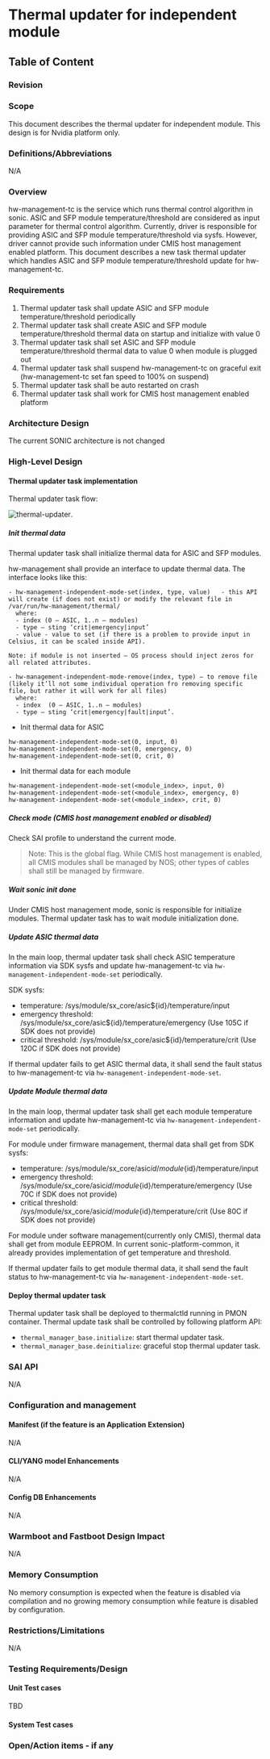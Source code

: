 # Thermal updater for independent module #

## Table of Content

### Revision

### Scope

This document describes the thermal updater for independent module. This design is for Nvidia platform only.

### Definitions/Abbreviations

N/A

### Overview

hw-management-tc is the service which runs thermal control algorithm in sonic. ASIC and SFP module temperature/threshold are considered as input parameter for thermal control algorithm. Currently, driver is responsible for providing ASIC and SFP module temperature/threshold via sysfs. However, driver cannot provide such information under CMIS host management enabled platform. This document describes a new task thermal updater which handles ASIC and SFP module temperature/threshold update for hw-management-tc.

### Requirements

1. Thermal updater task shall update ASIC and SFP module temperature/threshold periodically
2. Thermal updater task shall create ASIC and SFP module temperature/threshold thermal data on startup and initialize with value 0
3. Thermal updater task shall set ASIC and SFP module temperature/threshold thermal data to value 0 when module is plugged out
4. Thermal updater task shall suspend hw-management-tc on graceful exit (hw-management-tc set fan speed to 100% on suspend)
5. Thermal updater task shall be auto restarted on crash
6. Thermal updater task shall work for CMIS host management enabled platform

### Architecture Design

The current SONIC architecture is not changed

### High-Level Design

#### Thermal updater task implementation

Thermal updater task flow:

![thermal-updater](/doc/thermal-updater/thermal_updater.svg).

##### Init thermal data

Thermal updater task shall initialize thermal data for ASIC and SFP modules.

hw-management shall provide an interface to update thermal data. The interface looks like this:

```
- hw-management-independent-mode-set(index, type, value)   - this API will create (if does not exist) or modify the relevant file in /var/run/hw-management/thermal/
  where:
  - index (0 – ASIC, 1..n – modules)
  - type – sting ‘crit|emergency|input’
  - value - value to set (if there is a problem to provide input in Celsius, it can be scaled inside API).

Note: if module is not inserted – OS process should inject zeros for all related attributes.

- hw-management-independent-mode-remove(index, type) – to remove file (likely it’ll not some individual operation fro removing specific file, but rather it will work for all files)
  where:
  - index  (0 – ASIC, 1..n – modules)
  - type – sting ‘crit|emergency|fault|input’.
```

- Init thermal data for ASIC

```
hw-management-independent-mode-set(0, input, 0)
hw-management-independent-mode-set(0, emergency, 0)
hw-management-independent-mode-set(0, crit, 0)
```

- Init thermal data for each module

```
hw-management-independent-mode-set(<module_index>, input, 0)
hw-management-independent-mode-set(<module_index>, emergency, 0)
hw-management-independent-mode-set(<module_index>, crit, 0)
```

##### Check mode (CMIS host management enabled or disabled)

Check SAI profile to understand the current mode.

> Note: This is the global flag. While CMIS host management is enabled, all CMIS modules shall be managed by NOS; other types of cables shall still be managed by firmware.

##### Wait sonic init done

Under CMIS host management mode, sonic is responsible for initialize modules. Thermal updater task has to wait module initialization done.

##### Update ASIC thermal data

In the main loop, thermal updater task shall check ASIC temperature information via SDK sysfs and update hw-management-tc via `hw-management-independent-mode-set` periodically.

SDK sysfs:

- temperature: /sys/module/sx_core/asic${id}/temperature/input
- emergency threshold: /sys/module/sx_core/asic${id}/temperature/emergency (Use 105C if SDK does not provide)
- critical threshold: /sys/module/sx_core/asic${id}/temperature/crit (Use 120C if SDK does not provide)

If thermal updater fails to get ASIC thermal data, it shall send the fault status to hw-management-tc via `hw-management-independent-mode-set`.

##### Update Module thermal data

In the main loop, thermal updater task shall get each module temperature information and update hw-management-tc via `hw-management-independent-mode-set` periodically.

For module under firmware management, thermal data shall get from SDK sysfs:

- temperature: /sys/module/sx_core/asic${id}/module${id}/temperature/input
- emergency threshold: /sys/module/sx_core/asic${id}/module${id}/temperature/emergency (Use 70C if SDK does not provide)
- critical threshold: /sys/module/sx_core/asic${id}/module${id}/temperature/crit (Use 80C if SDK does not provide)

For module under software management(currently only CMIS), thermal data shall get from module EEPROM. In current sonic-platform-common, it already provides implementation of get temperature and threshold.

If thermal updater fails to get module thermal data, it shall send the fault status to hw-management-tc via `hw-management-independent-mode-set`.

#### Deploy thermal updater task

Thermal updater task shall be deployed to thermalctld running in PMON container. Thermal update task shall be controlled by following platform API:

- `thermal_manager_base.initialize`: start thermal updater task.
- `thermal_manager_base.deinitialize`: graceful stop thermal updater task.

### SAI API

N/A

### Configuration and management

#### Manifest (if the feature is an Application Extension)

N/A

#### CLI/YANG model Enhancements

N/A

#### Config DB Enhancements

N/A

### Warmboot and Fastboot Design Impact

N/A

### Memory Consumption

No memory consumption is expected when the feature is disabled via compilation and no growing memory consumption while feature is disabled by configuration.

### Restrictions/Limitations

N/A

### Testing Requirements/Design

#### Unit Test cases

TBD

#### System Test cases

### Open/Action items - if any
